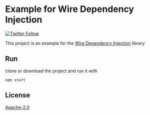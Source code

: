# Example for Wire Dependency Injection

[![Twitter Follow][twitter-image-url]][twitter-url]

This project is an example for the [Wire Dependency Injection](https://github.com/leopoldhub/wire-dependency-injection) library

## Run

clone or download the project and run it with

```shell
npm start
```

## License

[Apache-2.0](LICENSE)

[twitter-image-url]: https://img.shields.io/twitter/follow/hubert_leopold
[twitter-url]: https://twitter.com/hubert_leopold
